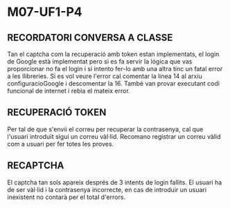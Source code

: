# M07-UF1-P4
## RECORDATORI CONVERSA A CLASSE
Tan el captcha com la recuperació amb token estan implementats, el login de Google està implementat pero si es fa servir la lógica que vas proporcionar no fa el login i si intento fer-lo amb una altra tinc un fatal error a les llibreries. Si es vol veure l'error cal comentar la linea 14 al arxiu configuracioGoogle i descomentar la 16. També van provar executant codi funcional de internet i rebia el mateix error.

## RECUPERACIÓ TOKEN
Per tal de que s'envii el correu per recuperar la contrasenya, cal que l'usuari introduït sigui un correu vàl·lid. Recomano registrar un correu vàlid com a usuari per fer totes les proves.

## RECAPTCHA
El captcha tan sols apareix després de 3 intents de login fallits. El usuari ha de ser vàl·lid i la contrasenya incorrecte, en cas de introduir un usuari inexistent no contarà per el total d'errors. 
